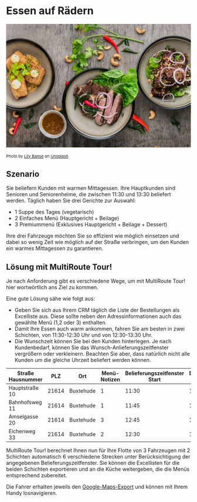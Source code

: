# Essen auf Rädern 

![!](assets/essen.jpg)

<div style="font-size: 11px">
Photo by <a href="https://unsplash.com/@lvnatikk?utm_source=unsplash&utm_medium=referral&utm_content=creditCopyText">Lily Banse</a> on <a href="https://unsplash.com/s/photos/meal?utm_source=unsplash&utm_medium=referral&utm_content=creditCopyText">Unsplash</a></div>

## Szenario
Sie beliefern Kunden mit warmen Mittagessen. Ihre Hauptkunden sind Senioren und Seniorenheime, die zwischen 11:30 und 13:30 beliefert werden. Täglich haben Sie drei Gerichte zur Auswahl:

* 1 Suppe des Tages (vegetarisch)
* 2 Einfaches Menü (Hauptgericht + Beilage)
* 3 Premiummenü (Exklusives Hauptgericht + Beilage + Dessert)

Ihre drei Fahrzeuge möchten Sie so effizient wie möglich einsetzen und dabei so wenig Zeit wie möglich auf der Straße verbringen, um den Kunden ein warmes Mittagessen zu garantieren.

## Lösung mit MultiRoute Tour!
Je nach Anforderung gibt es verschiedene Wege, um mit MultiRoute Tour! hier wortwörtlich ans Ziel zu kommen. 

Eine gute Lösung sähe wie folgt aus:

* Geben Sie sich aus Ihrem CRM täglich die Liste der Bestellungen als Excelliste aus. Diese sollte neben den Adressinformationen auch das gewählte Menü (1,2 oder 3) enthalten. 
* Damit Ihre Essen auch warm ankommen, fahren Sie am besten in zwei Schichten, von 11:30-12:30 Uhr und von 12:30-13:30 Uhr.
* Die Wunschzeit können Sie bei den Kunden hinterlegen. Je nach Kundenbedarf, können Sie das Wunsch-Anlieferungszeitfenster vergrößern oder verkleinern. Beachten Sie aber, dass natürlich nicht alle Kunden um die gleiche Uhrzeit beliefert werden können.

|Straße Hausnummer|PLZ| Ort | Menü-Notizen | Belieferungszeitfenster Start| Belieferungszeitfenster Ende |
|---|---|---|---|---|---|
|Hauptstraße 10| 21614 | Buxtehude | 1 | 11:30 | 12:00 |
|Bahnhofsweg 11| 21614 | Buxtehude | 1 | 11:45 | 12:30 |
|Amselgasse 20| 21614 | Buxtehude | 3 | 12:45 | 13:15 |
|Eichenweg 33| 21614 | Buxtehude | 2 | 12:30 | 13:30 |

MultiRoute Tour! berechnet Ihnen nun für Ihre Flotte von 3 Fahrzeugen mit 2 Schichten automatisch 6 verschiedene Strecken unter Berücksichtigung der angegebenen Belieferungszeitfenster. Sie können die Excellisten für die beiden Schichten exportieren und an die Küche weitergeben, die die Menüs entsprechend zubereitet. 

Die Fahrer erhalten jeweils den [Google-Maps-Export](../tour/#tour-exportieren) und können mit Ihrem Handy losnavigieren.
